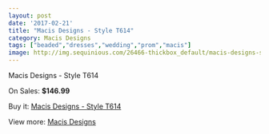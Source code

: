```yaml
---
layout: post
date: '2017-02-21'
title: "Macis Designs - Style T614"
category: Macis Designs
tags: ["beaded","dresses","wedding","prom","macis"]
image: http://img.sequinious.com/26466-thickbox_default/macis-designs-style-t614.jpg
---
```

Macis Designs - Style T614

On Sales: **$146.99**
<a href="https://www.sequinious.com/macis-designs/10789-macis-designs-style-t614.html"><amp-img layout="responsive" width="600" height="600" src="//img.sequinious.com/26466-thickbox_default/macis-designs-style-t614.jpg" alt="Macis Designs - Style T614 0" /></a>

Buy it: [Macis Designs - Style T614](https://www.sequinious.com/macis-designs/10789-macis-designs-style-t614.html "Macis Designs - Style T614")

View more: [Macis Designs](https://www.sequinious.com/52-macis-designs "Macis Designs")